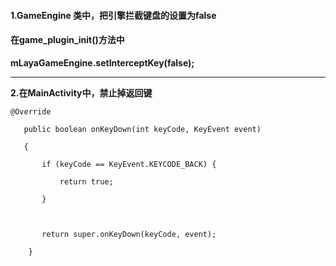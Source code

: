 #### **1.GameEngine 类中，把引擎拦截键盘的设置为false**

#### 在**game\_plugin\_init\(\)方法中**

**mLayaGameEngine.setInterceptKey\(false\);**

---

**2.在MainActivity中，禁止掉返回键**

`@Override`

`    public boolean onKeyDown(int keyCode, KeyEvent event)`

`    {`

`        if (keyCode == KeyEvent.KEYCODE_BACK) {`

`            return true;`

`        }`

``

`        return super.onKeyDown(keyCode, event);`

`    }`



    




